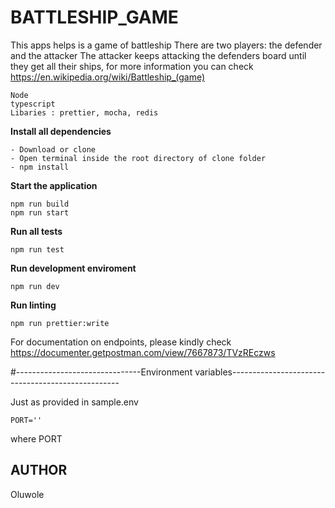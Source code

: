 # BATTLESHIP_GAME
This apps helps is a game of battleship
There are two players: the defender and the attacker 
The attacker keeps attacking the defenders board until they get all their ships, for more information you can check  https://en.wikipedia.org/wiki/Battleship_(game)
```
Node
typescript
Libaries : prettier, mocha, redis
```
**Install all dependencies**
```
- Download or clone
- Open terminal inside the root directory of clone folder
- npm install
```

**Start the application**
```
npm run build
npm run start
```
**Run all tests**
```
npm run test
```

**Run development enviroment**
```
npm run dev
```
**Run linting**
```
npm run prettier:write
```
For documentation on endpoints, please kindly check https://documenter.getpostman.com/view/7667873/TVzREczws

#-------------------------------Environment variables--------------------------------------------------

 Just as provided in sample.env

``
PORT=''
``

where PORT
##  AUTHOR
Oluwole
